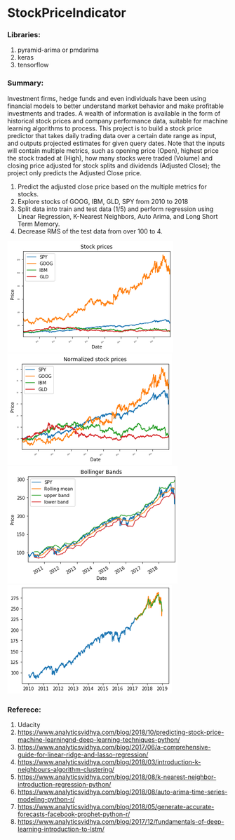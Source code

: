 # StockPriceIndicator
### Libraries:

1. pyramid-arima or pmdarima
2. keras
3. tensorflow


### Summary: 
Investment firms, hedge funds and even individuals have been using financial models to better understand market 
behavior and make profitable investments and trades. A wealth of information is available in the form of historical stock prices
and company performance data, suitable for machine learning algorithms to process. This project is to build a stock price predictor that 
takes daily trading data over a certain date range as input, and outputs projected estimates for given query dates. 
Note that the inputs will contain multiple metrics, such as opening price (Open), highest price the stock traded at (High), how 
many stocks were traded (Volume) and closing price adjusted for stock splits and dividends (Adjusted Close); 
the project only predicts the Adjusted Close price.

1. Predict the adjusted close price based on the multiple metrics for stocks.
2. Explore stocks of GOOG, IBM, GLD, SPY from 2010 to 2018
3. Split data into train and test data (1/5) and perform regression using Linear Regression, K-Nearest Neighbors, Auto Arima, and Long Short Term Memory.
4. Decrease RMS of the test data from over 100 to 4.

![Image of result](https://github.com/ShuangyuandData/StockPriceIndicator/blob/master/f1.png)
![Image of result](https://github.com/ShuangyuandData/StockPriceIndicator/blob/master/f2.png)
![Image of result](https://github.com/ShuangyuandData/StockPriceIndicator/blob/master/f3.png)
![Image of result](https://github.com/ShuangyuandData/StockPriceIndicator/blob/master/f4.png)

### Referece:
1. Udacity
2. https://www.analyticsvidhya.com/blog/2018/10/predicting-stock-price-machine-learningnd-deep-learning-techniques-python/
3. https://www.analyticsvidhya.com/blog/2017/06/a-comprehensive-guide-for-linear-ridge-and-lasso-regression/
4. https://www.analyticsvidhya.com/blog/2018/03/introduction-k-neighbours-algorithm-clustering/
5. https://www.analyticsvidhya.com/blog/2018/08/k-nearest-neighbor-introduction-regression-python/
6. https://www.analyticsvidhya.com/blog/2018/08/auto-arima-time-series-modeling-python-r/
7. https://www.analyticsvidhya.com/blog/2018/05/generate-accurate-forecasts-facebook-prophet-python-r/
8. https://www.analyticsvidhya.com/blog/2017/12/fundamentals-of-deep-learning-introduction-to-lstm/
